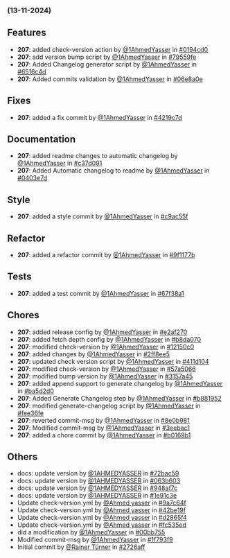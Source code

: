 ### (13-11-2024)
## Features
- **207**: added check-version action by [<u>@1AhmedYasser</u>](https://www.github.com/) in [#0194cd0](https://github.com/1AhmedYasser/pipelines-automation/commit/0194cd0)
- **207**: add version bump script by [<u>@1AhmedYasser</u>](https://www.github.com/) in [#79559fe](https://github.com/1AhmedYasser/pipelines-automation/commit/79559fe)
- **207**: Added Changelog generator script by [<u>@1AhmedYasser</u>](https://www.github.com/) in [#6516c4d](https://github.com/1AhmedYasser/pipelines-automation/commit/6516c4d)
- **207**: Added commits validation by [<u>@1AhmedYasser</u>](https://www.github.com/) in [#06e8a0e](https://github.com/1AhmedYasser/pipelines-automation/commit/06e8a0e)
## Fixes
- **207**: added a fix commit by [<u>@1AhmedYasser</u>](https://www.github.com/) in [#4219c7d](https://github.com/1AhmedYasser/pipelines-automation/commit/4219c7d)
## Documentation
- **207**: added readme changes to automatic changelog by [<u>@1AhmedYasser</u>](https://www.github.com/) in [#c37d091](https://github.com/1AhmedYasser/pipelines-automation/commit/c37d091)
- **207**: Added Automatic changelog to readme by [<u>@1AhmedYasser</u>](https://www.github.com/) in [#0403e7d](https://github.com/1AhmedYasser/pipelines-automation/commit/0403e7d)
## Style
- **207**: added a style commit by [<u>@1AhmedYasser</u>](https://www.github.com/) in [#c9ac55f](https://github.com/1AhmedYasser/pipelines-automation/commit/c9ac55f)
## Refactor
- **207**: added a refactor commit by [<u>@1AhmedYasser</u>](https://www.github.com/) in [#9f1177b](https://github.com/1AhmedYasser/pipelines-automation/commit/9f1177b)
## Tests
- **207**: added a test commit by [<u>@1AhmedYasser</u>](https://www.github.com/) in [#67f38a1](https://github.com/1AhmedYasser/pipelines-automation/commit/67f38a1)
## Chores
- **207**: added release config by [<u>@1AhmedYasser</u>](https://www.github.com/) in [#e2af270](https://github.com/1AhmedYasser/pipelines-automation/commit/e2af270)
- **207**: added fetch depth config by [<u>@1AhmedYasser</u>](https://www.github.com/) in [#b8da070](https://github.com/1AhmedYasser/pipelines-automation/commit/b8da070)
- **207**: modified check-version by [<u>@1AhmedYasser</u>](https://www.github.com/) in [#12150c0](https://github.com/1AhmedYasser/pipelines-automation/commit/12150c0)
- **207**: added changes by [<u>@1AhmedYasser</u>](https://www.github.com/) in [#2ff8ee5](https://github.com/1AhmedYasser/pipelines-automation/commit/2ff8ee5)
- **207**: updated check version script by [<u>@1AhmedYasser</u>](https://www.github.com/) in [#411d104](https://github.com/1AhmedYasser/pipelines-automation/commit/411d104)
- **207**: modified check-version by [<u>@1AhmedYasser</u>](https://www.github.com/) in [#57a5066](https://github.com/1AhmedYasser/pipelines-automation/commit/57a5066)
- **207**: modified bump version by [<u>@1AhmedYasser</u>](https://www.github.com/) in [#3157a45](https://github.com/1AhmedYasser/pipelines-automation/commit/3157a45)
- **207**: added append support to generate changelog by [<u>@1AhmedYasser</u>](https://www.github.com/) in [#ba5d2d0](https://github.com/1AhmedYasser/pipelines-automation/commit/ba5d2d0)
- **207**: Added Generate Changelog step by [<u>@1AhmedYasser</u>](https://www.github.com/) in [#b881952](https://github.com/1AhmedYasser/pipelines-automation/commit/b881952)
- **207**: modified generate-changelog script by [<u>@1AhmedYasser</u>](https://www.github.com/) in [#fee36fe](https://github.com/1AhmedYasser/pipelines-automation/commit/fee36fe)
- **207**: reverted commit-msg by [<u>@1AhmedYasser</u>](https://www.github.com/) in [#8e0b981](https://github.com/1AhmedYasser/pipelines-automation/commit/8e0b981)
- **207**: Modified commit-msg by [<u>@1AhmedYasser</u>](https://www.github.com/) in [#3eebac1](https://github.com/1AhmedYasser/pipelines-automation/commit/3eebac1)
- **207**: added a chore commit by [<u>@1AhmedYasser</u>](https://www.github.com/) in [#b0169b1](https://github.com/1AhmedYasser/pipelines-automation/commit/b0169b1)
## Others
- docs: update version by [<u>@1AHMEDYASSER</u>](https://www.github.com/) in [#72bac59](https://github.com/1AhmedYasser/pipelines-automation/commit/72bac59)
- docs: update version by [<u>@1AHMEDYASSER</u>](https://www.github.com/) in [#063b603](https://github.com/1AhmedYasser/pipelines-automation/commit/063b603)
- docs: update version by [<u>@1AHMEDYASSER</u>](https://www.github.com/) in [#948af7c](https://github.com/1AhmedYasser/pipelines-automation/commit/948af7c)
- docs: update version by [<u>@1AHMEDYASSER</u>](https://www.github.com/) in [#1e91c3e](https://github.com/1AhmedYasser/pipelines-automation/commit/1e91c3e)
- Update check-version.yml by [<u>@Ahmed yasser</u>](https://www.github.com/) in [#9a7c64f](https://github.com/1AhmedYasser/pipelines-automation/commit/9a7c64f)
- Update check-version.yml by [<u>@Ahmed yasser</u>](https://www.github.com/) in [#42be19f](https://github.com/1AhmedYasser/pipelines-automation/commit/42be19f)
- Update check-version.yml by [<u>@Ahmed yasser</u>](https://www.github.com/) in [#d2865f4](https://github.com/1AhmedYasser/pipelines-automation/commit/d2865f4)
- Update check-version.yml by [<u>@Ahmed yasser</u>](https://www.github.com/) in [#fc535ed](https://github.com/1AhmedYasser/pipelines-automation/commit/fc535ed)
- did a modification by [<u>@1AhmedYasser</u>](https://www.github.com/) in [#00bb755](https://github.com/1AhmedYasser/pipelines-automation/commit/00bb755)
- Modified commit-msg by [<u>@1AhmedYasser</u>](https://www.github.com/) in [#1f793f9](https://github.com/1AhmedYasser/pipelines-automation/commit/1f793f9)
- Initial commit by [<u>@Rainer Türner</u>](https://www.github.com/) in [#2726aff](https://github.com/1AhmedYasser/pipelines-automation/commit/2726aff)
